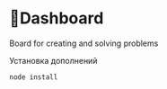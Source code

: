 # :pencil:Dashboard  
Board for creating and solving problems  
  
Установка дополнений
```
node install
```
